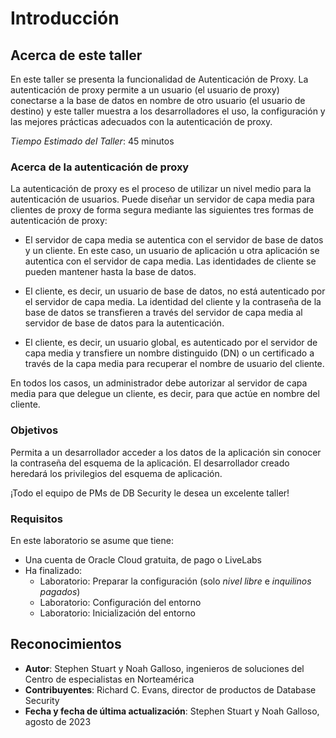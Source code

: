 # Introducción

## Acerca de este taller

En este taller se presenta la funcionalidad de Autenticación de Proxy. La autenticación de proxy permite a un usuario (el usuario de proxy) conectarse a la base de datos en nombre de otro usuario (el usuario de destino) y este taller muestra a los desarrolladores el uso, la configuración y las mejores prácticas adecuados con la autenticación de proxy.

_Tiempo Estimado del Taller_: 45 minutos

### Acerca de la autenticación de proxy

La autenticación de proxy es el proceso de utilizar un nivel medio para la autenticación de usuarios. Puede diseñar un servidor de capa media para clientes de proxy de forma segura mediante las siguientes tres formas de autenticación de proxy:

*   El servidor de capa media se autentica con el servidor de base de datos y un cliente. En este caso, un usuario de aplicación u otra aplicación se autentica con el servidor de capa media. Las identidades de cliente se pueden mantener hasta la base de datos.
    
*   El cliente, es decir, un usuario de base de datos, no está autenticado por el servidor de capa media. La identidad del cliente y la contraseña de la base de datos se transfieren a través del servidor de capa media al servidor de base de datos para la autenticación.
    
*   El cliente, es decir, un usuario global, es autenticado por el servidor de capa media y transfiere un nombre distinguido (DN) o un certificado a través de la capa media para recuperar el nombre de usuario del cliente.
    

En todos los casos, un administrador debe autorizar al servidor de capa media para que delegue un cliente, es decir, para que actúe en nombre del cliente.

### Objetivos

Permita a un desarrollador acceder a los datos de la aplicación sin conocer la contraseña del esquema de la aplicación. El desarrollador creado heredará los privilegios del esquema de aplicación.

¡Todo el equipo de PMs de DB Security le desea un excelente taller!

### Requisitos

En este laboratorio se asume que tiene:

*   Una cuenta de Oracle Cloud gratuita, de pago o LiveLabs
*   Ha finalizado:
    *   Laboratorio: Preparar la configuración (solo _nivel libre_ e _inquilinos pagados_)
    *   Laboratorio: Configuración del entorno
    *   Laboratorio: Inicialización del entorno

## Reconocimientos

*   **Autor**: Stephen Stuart y Noah Galloso, ingenieros de soluciones del Centro de especialistas en Norteamérica
*   **Contribuyentes**: Richard C. Evans, director de productos de Database Security
*   **Fecha y fecha de última actualización**: Stephen Stuart y Noah Galloso, agosto de 2023